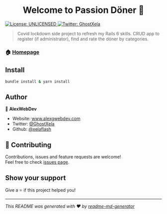 <h1 align="center">Welcome to Passion Döner 👋</h1>
<p>
  <a href="#" target="_blank">
    <img alt="License: UNLICENSED" src="https://img.shields.io/badge/License-UNLICENSED-yellow.svg" />
  </a>
  <a href="https://twitter.com/GhostXela" target="_blank">
    <img alt="Twitter: GhostXela" src="https://img.shields.io/twitter/follow/GhostXela.svg?style=social" />
  </a>
</p>

> Covid lockdown side project to refresh my Rails 6 skills. CRUD app to register (if administrator), find and rate the döner by categories.

### 🏠 [Homepage](https://passion-doner.herokuapp.com/)

## Install

```sh
bundle install & yarn install
```

## Author

👤 **AlexWebDev**

- Website: www.alexgwebdev.com
- Twitter: [@GhostXela](https://twitter.com/GhostXela)
- Github: [@xelaflash](https://github.com/xelaflash)

## 🤝 Contributing

Contributions, issues and feature requests are welcome!<br />Feel free to check [issues page](https://github.com/Xelaflash/passion-doner/issues).

## Show your support

Give a ⭐️ if this project helped you!

---

_This README was generated with ❤️ by [readme-md-generator](https://github.com/kefranabg/readme-md-generator)_

